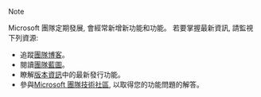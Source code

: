 > [!NOTE]
> Microsoft 團隊定期發展, 會經常新增新功能和功能。 若要掌握最新資訊, 請監視下列資源:
> - 追蹤[團隊博客](https://aka.ms/teamsblog)。
> - 閱讀[團隊藍圖](https://aka.ms/O365Roadmap)。
> - 瞭解[版本資訊](https://support.office.com/article/what-s-new-in-microsoft-teams-d7092a6d-c896-424c-b362-a472d5f105de)中的最新發行功能。
> - 參與[Microsoft 團隊技術社區](https://aka.ms/TeamsCommunity), 以取得您的功能問題的解答。
